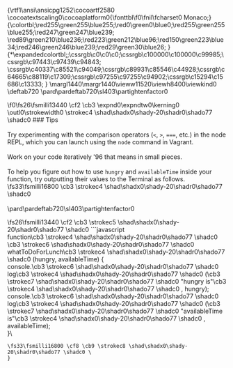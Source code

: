 {\rtf1\ansi\ansicpg1252\cocoartf2580
\cocoatextscaling0\cocoaplatform0{\fonttbl\f0\fnil\fcharset0 Monaco;}
{\colortbl;\red255\green255\blue255;\red0\green0\blue0;\red255\green255\blue255;\red247\green247\blue239;
\red89\green210\blue236;\red223\green212\blue96;\red150\green223\blue34;\red246\green246\blue239;\red29\green30\blue26;
}
{\*\expandedcolortbl;;\cssrgb\c0\c0\c0;\cssrgb\c100000\c100000\c99985;\cssrgb\c97443\c97439\c94843;
\cssrgb\c40337\c85521\c94049;\cssrgb\c89931\c85546\c44928;\cssrgb\c64665\c88119\c17309;\cssrgb\c97255\c97255\c94902;\cssrgb\c15294\c15686\c13333;
}
\margl1440\margr1440\vieww11520\viewh8400\viewkind0
\deftab720
\pard\pardeftab720\sl403\partightenfactor0

\f0\fs26\fsmilli13440 \cf2 \cb3 \expnd0\expndtw0\kerning0
\outl0\strokewidth0 \strokec4 \shad\shadx0\shady-20\shadr0\shado77 \shadc0 ### Tips\
\
Try experimenting with the comparison operators (`<`, `>`, `===`, etc.) in the node REPL, which you can launch using the `node` command in Vagrant.\
\
Work on your code iteratively \'96 that means in small pieces. \
\
To help you figure out how to use `hungry` and `availableTime` inside your function, try outputting their values to the Terminal as follows.
\fs33\fsmilli16800 \cb3 \strokec4 \shad\shadx0\shady-20\shadr0\shado77 \shadc0 \
\
\pard\pardeftab720\sl403\partightenfactor0

\fs26\fsmilli13440 \cf2 \cb3 \strokec5 \shad\shadx0\shady-20\shadr0\shado77 \shadc0 ```javascript\
function\cb3 \strokec4 \shad\shadx0\shady-20\shadr0\shado77 \shadc0  \cb3 \strokec6 \shad\shadx0\shady-20\shadr0\shado77 \shadc0 whatToDoForLunch\cb3 \strokec4 \shad\shadx0\shady-20\shadr0\shado77 \shadc0 (hungry, availableTime) \{\
  console.\cb3 \strokec6 \shad\shadx0\shady-20\shadr0\shado77 \shadc0 log\cb3 \strokec4 \shad\shadx0\shady-20\shadr0\shado77 \shadc0 (\cb3 \strokec7 \shad\shadx0\shady-20\shadr0\shado77 \shadc0 "hungry is"\cb3 \strokec4 \shad\shadx0\shady-20\shadr0\shado77 \shadc0 , hungry);\
  console.\cb3 \strokec6 \shad\shadx0\shady-20\shadr0\shado77 \shadc0 log\cb3 \strokec4 \shad\shadx0\shady-20\shadr0\shado77 \shadc0 (\cb3 \strokec7 \shad\shadx0\shady-20\shadr0\shado77 \shadc0 "availableTime is"\cb3 \strokec4 \shad\shadx0\shady-20\shadr0\shado77 \shadc0 , availableTime);\
\}\
```
\fs33\fsmilli16800 \cf8 \cb9 \strokec8 \shad\shadx0\shady-20\shadr0\shado77 \shadc0 \
}